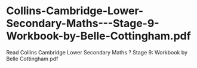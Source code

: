 # Collins-Cambridge-Lower-Secondary-Maths---Stage-9-Workbook-by-Belle-Cottingham.pdf
Read Collins Cambridge Lower Secondary Maths ? Stage 9: Workbook by Belle Cottingham pdf
